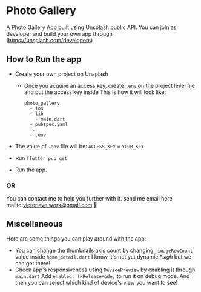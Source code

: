 # Photo Gallery

A Photo Gallery App built using Unsplash public API.
You can join as developer and build your own app through (https://unsplash.com/developers)

## How to Run the app

- Create your own project on Unsplash
  - Once you acquire an access key, create `.env` on the project level file and put the access key inside
    This is how it will look like:
    ```
    photo_gallery
      - ios
      - lib
        - main.dart
      - pubspec.yaml
      ..
      - .env
    ```

- The value of `.env` file will be: `ACCESS_KEY` = `YOUR_KEY`
- Run `flutter pub get` 
- Run the app. 

### OR

You can contact me to help you further with it. send me email here mailto:victoriave.work@gmail.com :envelope_with_arrow:

## Miscellaneous

Here are some things you can play around with the app:
- You can change the thumbnails axis count by changing `_imageRowCount` value inside `home_detail.dart`
  I know it's not yet dynamic **sigh* but we can get there!
- Check app's responsiveness using `DevicePreview` by enabling it through `main.dart`
  Add `enabled: !kReleaseMode,` to run it on debug mode.
  And then you can select which kind of device's view you want to see!
